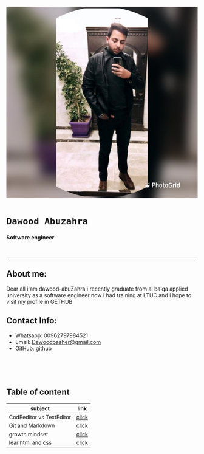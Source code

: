 


![daw](img/da.JPG)

# `Dawood Abuzahra`
**Software engineer**

</br>


****
## About me:

Dear all i'am dawood-abuZahra i recently graduate from al balqa applied university as a software engineer now i had training at LTUC and i hope to visit  my profile in GETHUB 
## Contact Info:
* Whatsapp: 00962797984521
* Email: Dawoodbasher@gmail.com
* GitHub: [github](https://github.com/abuzahra98)
</br>
</br>
</br>

## Table of content

|       subject      |              link        |
| -----------        | -----------              |
| CodEeditor vs TextEditor| [click](class.md)   |
| Git and Markdown   |[click](class1.md)        |
| growth mindset     |        [click](bb.md)    |
| lear html and css  |   [click](class5.md)     |




